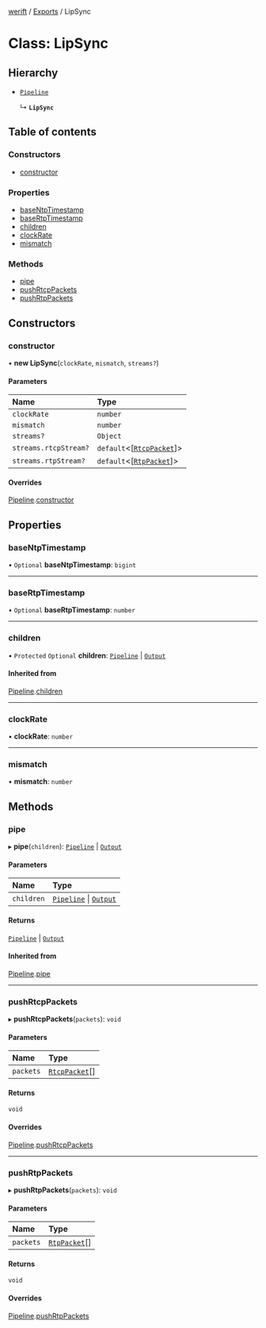 [werift](../README.md) / [Exports](../modules.md) / LipSync

# Class: LipSync

## Hierarchy

- [`Pipeline`](Pipeline.md)

  ↳ **`LipSync`**

## Table of contents

### Constructors

- [constructor](LipSync.md#constructor)

### Properties

- [baseNtpTimestamp](LipSync.md#basentptimestamp)
- [baseRtpTimestamp](LipSync.md#basertptimestamp)
- [children](LipSync.md#children)
- [clockRate](LipSync.md#clockrate)
- [mismatch](LipSync.md#mismatch)

### Methods

- [pipe](LipSync.md#pipe)
- [pushRtcpPackets](LipSync.md#pushrtcppackets)
- [pushRtpPackets](LipSync.md#pushrtppackets)

## Constructors

### constructor

• **new LipSync**(`clockRate`, `mismatch`, `streams?`)

#### Parameters

| Name | Type |
| :------ | :------ |
| `clockRate` | `number` |
| `mismatch` | `number` |
| `streams?` | `Object` |
| `streams.rtcpStream?` | `default`<[[`RtcpPacket`](../modules.md#rtcppacket)]\> |
| `streams.rtpStream?` | `default`<[[`RtpPacket`](RtpPacket.md)]\> |

#### Overrides

[Pipeline](Pipeline.md).[constructor](Pipeline.md#constructor)

## Properties

### baseNtpTimestamp

• `Optional` **baseNtpTimestamp**: `bigint`

___

### baseRtpTimestamp

• `Optional` **baseRtpTimestamp**: `number`

___

### children

• `Protected` `Optional` **children**: [`Pipeline`](Pipeline.md) \| [`Output`](Output.md)

#### Inherited from

[Pipeline](Pipeline.md).[children](Pipeline.md#children)

___

### clockRate

• **clockRate**: `number`

___

### mismatch

• **mismatch**: `number`

## Methods

### pipe

▸ **pipe**(`children`): [`Pipeline`](Pipeline.md) \| [`Output`](Output.md)

#### Parameters

| Name | Type |
| :------ | :------ |
| `children` | [`Pipeline`](Pipeline.md) \| [`Output`](Output.md) |

#### Returns

[`Pipeline`](Pipeline.md) \| [`Output`](Output.md)

#### Inherited from

[Pipeline](Pipeline.md).[pipe](Pipeline.md#pipe)

___

### pushRtcpPackets

▸ **pushRtcpPackets**(`packets`): `void`

#### Parameters

| Name | Type |
| :------ | :------ |
| `packets` | [`RtcpPacket`](../modules.md#rtcppacket)[] |

#### Returns

`void`

#### Overrides

[Pipeline](Pipeline.md).[pushRtcpPackets](Pipeline.md#pushrtcppackets)

___

### pushRtpPackets

▸ **pushRtpPackets**(`packets`): `void`

#### Parameters

| Name | Type |
| :------ | :------ |
| `packets` | [`RtpPacket`](RtpPacket.md)[] |

#### Returns

`void`

#### Overrides

[Pipeline](Pipeline.md).[pushRtpPackets](Pipeline.md#pushrtppackets)
